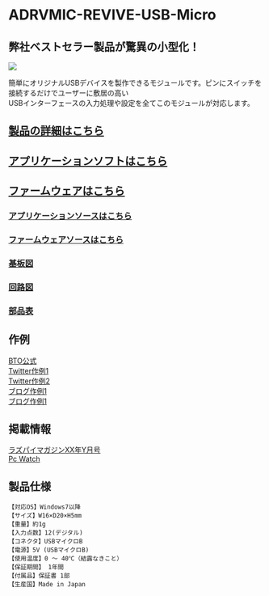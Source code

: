 # ADRVMIC-REVIVE-USB-Micro

## 弊社ベストセラー製品が驚異の小型化！

![](http://bit-trade-one.co.jp/wp/wp-content/uploads/2019/06/69209f552afd6cf0d256302625368929.jpg)  

簡単にオリジナルUSBデバイスを製作できるモジュールです。ピンにスイッチを接続するだけでユーザーに敷居の高い  
USBインターフェースの入力処理や設定を全てこのモジュールが対応します。

## [製品の詳細はこちら](http://bit-trade-one.co.jp/adrvmic/) 

## [アプリケーションソフトはこちら](https://github.com/bit-trade-one/ADRVMIC-REVIVE-USB-Micro/raw/master/App/)  

## [ファームウェアはこちら](https://github.com/bit-trade-one/ADRVMIC-REVIVE-USB-Micro/raw/master/Firmware/)

### [アプリケーションソースはこちら](https://github.com/bit-trade-one/ADRVMIC-REVIVE-USB-Micro/raw/master/App_source/)  

### [ファームウェアソースはこちら](https://github.com/bit-trade-one/ADRVMIC-REVIVE-USB-Micro/raw/master/Firmware_source/)

### [基板図](https://github.com/bit-trade-one/ADRVMIC-REVIVE-USB-Micro/blob/master/Dimensions/REVIVE-USB-MICRO-Dimensions.pdf)

### [回路図](https://github.com/bit-trade-one/ADRVMIC-REVIVE-USB-Micro/blob/master/Schematics/REVIVE-USB-MICRO-Schematics.pdf)

### [部品表](https://github.com/bit-trade-one/ADRVMIC-REVIVE-USB-Micro/blob/master/Partslist/ADRVMIC-Partslist.md)

## 作例

[BTO公式]()  
[Twitter作例1]()  
[Twitter作例2]()  
[ブログ作例1]()  
[ブログ作例1]()  

## 掲載情報

[ラズパイマガジンXX年Y月号]()  
[Pc Watch]()

## 製品仕様
    【対応OS】Windows7以降
    【サイズ】W16×D20×H5mm
    【重量】約1g
    【入力点数】12(デジタル)
    【コネクタ】USBマイクロB
    【電源】5V (USBマイクロB)
    【使用温度】0 ～ 40℃（結露なきこと）
    【保証期間】 1年間
    【付属品】保証書 1部
    【生産国】Made in Japan
